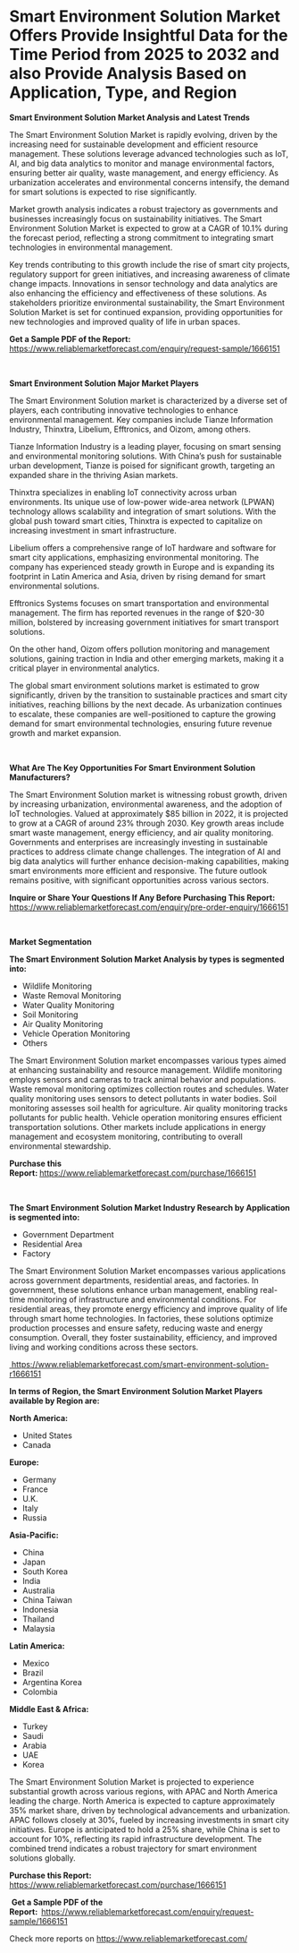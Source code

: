 <p><h1>Smart Environment Solution Market Offers Provide Insightful Data for the Time Period from 2025 to 2032 and also Provide Analysis Based on Application, Type, and Region</h1></p><p><strong>Smart Environment Solution Market Analysis and Latest Trends</strong></p>
<p><p>The Smart Environment Solution Market is rapidly evolving, driven by the increasing need for sustainable development and efficient resource management. These solutions leverage advanced technologies such as IoT, AI, and big data analytics to monitor and manage environmental factors, ensuring better air quality, waste management, and energy efficiency. As urbanization accelerates and environmental concerns intensify, the demand for smart solutions is expected to rise significantly.</p><p>Market growth analysis indicates a robust trajectory as governments and businesses increasingly focus on sustainability initiatives. The Smart Environment Solution Market is expected to grow at a CAGR of 10.1% during the forecast period, reflecting a strong commitment to integrating smart technologies in environmental management.</p><p>Key trends contributing to this growth include the rise of smart city projects, regulatory support for green initiatives, and increasing awareness of climate change impacts. Innovations in sensor technology and data analytics are also enhancing the efficiency and effectiveness of these solutions. As stakeholders prioritize environmental sustainability, the Smart Environment Solution Market is set for continued expansion, providing opportunities for new technologies and improved quality of life in urban spaces.</p></p>
<p><strong>Get a Sample PDF of the Report:&nbsp;</strong> <a href="https://www.reliablemarketforecast.com/enquiry/request-sample/1666151?utm_campaign=2456&utm_medium=2&utm_source=Github&utm_content=ia&utm_term=23032025&utm_id=smart-environment-solution">https://www.reliablemarketforecast.com/enquiry/request-sample/1666151</a></p>
<p>&nbsp;</p>
<p><strong>Smart Environment Solution Major Market Players</strong></p>
<p><p>The Smart Environment Solution market is characterized by a diverse set of players, each contributing innovative technologies to enhance environmental management. Key companies include Tianze Information Industry, Thinxtra, Libelium, Efftronics, and Oizom, among others. </p><p>Tianze Information Industry is a leading player, focusing on smart sensing and environmental monitoring solutions. With China’s push for sustainable urban development, Tianze is poised for significant growth, targeting an expanded share in the thriving Asian markets.</p><p>Thinxtra specializes in enabling IoT connectivity across urban environments. Its unique use of low-power wide-area network (LPWAN) technology allows scalability and integration of smart solutions. With the global push toward smart cities, Thinxtra is expected to capitalize on increasing investment in smart infrastructure.</p><p>Libelium offers a comprehensive range of IoT hardware and software for smart city applications, emphasizing environmental monitoring. The company has experienced steady growth in Europe and is expanding its footprint in Latin America and Asia, driven by rising demand for smart environmental solutions.</p><p>Efftronics Systems focuses on smart transportation and environmental management. The firm has reported revenues in the range of $20-30 million, bolstered by increasing government initiatives for smart transport solutions.</p><p>On the other hand, Oizom offers pollution monitoring and management solutions, gaining traction in India and other emerging markets, making it a critical player in environmental analytics.</p><p>The global smart environment solutions market is estimated to grow significantly, driven by the transition to sustainable practices and smart city initiatives, reaching billions by the next decade. As urbanization continues to escalate, these companies are well-positioned to capture the growing demand for smart environmental technologies, ensuring future revenue growth and market expansion.</p></p>
<p>&nbsp;</p>
<p><strong>What Are The Key Opportunities For Smart Environment Solution Manufacturers?</strong></p>
<p><p>The Smart Environment Solution market is witnessing robust growth, driven by increasing urbanization, environmental awareness, and the adoption of IoT technologies. Valued at approximately $85 billion in 2022, it is projected to grow at a CAGR of around 23% through 2030. Key growth areas include smart waste management, energy efficiency, and air quality monitoring. Governments and enterprises are increasingly investing in sustainable practices to address climate change challenges. The integration of AI and big data analytics will further enhance decision-making capabilities, making smart environments more efficient and responsive. The future outlook remains positive, with significant opportunities across various sectors.</p></p>
<p><strong>Inquire or Share Your Questions If Any Before Purchasing This Report:</strong> <a href="https://www.reliablemarketforecast.com/enquiry/pre-order-enquiry/1666151?utm_campaign=2456&utm_medium=2&utm_source=Github&utm_content=ia&utm_term=23032025&utm_id=smart-environment-solution">https://www.reliablemarketforecast.com/enquiry/pre-order-enquiry/1666151</a></p>
<p>&nbsp;</p>
<p><strong>Market Segmentation</strong></p>
<p><strong>The Smart Environment Solution Market Analysis by types is segmented into:</strong></p>
<p><ul><li>Wildlife Monitoring</li><li>Waste Removal Monitoring</li><li>Water Quality Monitoring</li><li>Soil Monitoring</li><li>Air Quality Monitoring</li><li>Vehicle Operation Monitoring</li><li>Others</li></ul></p>
<p><p>The Smart Environment Solution market encompasses various types aimed at enhancing sustainability and resource management. Wildlife monitoring employs sensors and cameras to track animal behavior and populations. Waste removal monitoring optimizes collection routes and schedules. Water quality monitoring uses sensors to detect pollutants in water bodies. Soil monitoring assesses soil health for agriculture. Air quality monitoring tracks pollutants for public health. Vehicle operation monitoring ensures efficient transportation solutions. Other markets include applications in energy management and ecosystem monitoring, contributing to overall environmental stewardship.</p></p>
<p><strong>Purchase this Report:&nbsp;</strong><a href="https://www.reliablemarketforecast.com/purchase/1666151?utm_campaign=2456&utm_medium=2&utm_source=Github&utm_content=ia&utm_term=23032025&utm_id=smart-environment-solution">https://www.reliablemarketforecast.com/purchase/1666151</a></p>
<p>&nbsp;</p>
<p><strong>The Smart Environment Solution Market Industry Research by Application is segmented into:</strong></p>
<p><ul><li>Government Department</li><li>Residential Area</li><li>Factory</li></ul></p>
<p><p>The Smart Environment Solution Market encompasses various applications across government departments, residential areas, and factories. In government, these solutions enhance urban management, enabling real-time monitoring of infrastructure and environmental conditions. For residential areas, they promote energy efficiency and improve quality of life through smart home technologies. In factories, these solutions optimize production processes and ensure safety, reducing waste and energy consumption. Overall, they foster sustainability, efficiency, and improved living and working conditions across these sectors.</p></p>
<p><a href="https://www.reliablemarketforecast.com/smart-environment-solution-r1666151?utm_campaign=2456&utm_medium=2&utm_source=Github&utm_content=ia&utm_term=23032025&utm_id=smart-environment-solution">&nbsp;https://www.reliablemarketforecast.com/smart-environment-solution-r1666151</a></p>
<p><strong>In terms of Region, the Smart Environment Solution Market Players available by Region are:</strong></p>
<p>
    <p> <strong> North America: </strong>
        <ul>
            <li>United States</li>
            <li>Canada</li>
        </ul>
        </p> 
    <p> <strong> Europe: </strong>
        <ul>
            <li>Germany</li>
            <li>France</li>
            <li>U.K.</li>
            <li>Italy</li>
            <li>Russia</li>
        </ul>
        </p> 
    <p> <strong> Asia-Pacific: </strong>
        <ul>
            <li>China</li>
            <li>Japan</li>
            <li>South Korea</li>
            <li>India</li>
            <li>Australia</li>
            <li>China Taiwan</li>
            <li>Indonesia</li>
            <li>Thailand</li>
            <li>Malaysia</li>
        </ul>
        </p> 
    <p> <strong> Latin America: </strong>
        <ul>
            <li>Mexico</li>
            <li>Brazil</li>
            <li>Argentina Korea</li>
            <li>Colombia</li>
        </ul>
        </p> 
    <p> <strong> Middle East & Africa: </strong>
        <ul>
            <li>Turkey</li>
            <li>Saudi</li>
            <li>Arabia</li>
            <li>UAE</li>
            <li>Korea</li>
        </ul>
    </p>
    </p>
<p><p>The Smart Environment Solution Market is projected to experience substantial growth across various regions, with APAC and North America leading the charge. North America is expected to capture approximately 35% market share, driven by technological advancements and urbanization. APAC follows closely at 30%, fueled by increasing investments in smart city initiatives. Europe is anticipated to hold a 25% share, while China is set to account for 10%, reflecting its rapid infrastructure development. The combined trend indicates a robust trajectory for smart environment solutions globally.</p></p>
<p><strong>Purchase this Report: </strong><a href="https://www.reliablemarketforecast.com/purchase/1666151?utm_campaign=2456&utm_medium=2&utm_source=Github&utm_content=ia&utm_term=23032025&utm_id=smart-environment-solution">https://www.reliablemarketforecast.com/purchase/1666151</a></p>
<p>&nbsp;<strong>Get a Sample PDF of the Report:&nbsp;&nbsp;</strong><a href="https://www.reliablemarketforecast.com/enquiry/request-sample/1666151?utm_campaign=2456&utm_medium=2&utm_source=Github&utm_content=ia&utm_term=23032025&utm_id=smart-environment-solution">https://www.reliablemarketforecast.com/enquiry/request-sample/1666151</a></p>
<p><strong></strong></p>
<p>Check more reports on <a href="https://www.reliablemarketforecast.com/?utm_campaign=2456&utm_medium=2&utm_source=Github&utm_content=ia&utm_term=23032025&utm_id=smart-environment-solution">https://www.reliablemarketforecast.com/</a></p>